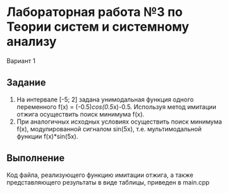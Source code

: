 # Лабораторная работа №3 по Теории систем и системному анализу

Вариант 1

## Задание
1. На интервале [-5; 2] задана унимодальная функция одного переменного f(x) = (-0.5)*cos(0.5*x)-0.5.
   Используя метод имитации отжига осуществить поиск минимума f(x).
2. При аналогичных исходных условиях осуществить поиск минимума f(x), модулированной сигналом
   sin(5x), т.е. мультимодальной функции f(x)*sin(5x).
   
## Выполнение
Код файла, реализующего функцию имитации отжига, а также представляющего результаты в виде таблицы, приведен в main.cpp
